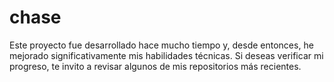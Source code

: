 # chase
Este proyecto fue desarrollado hace mucho tiempo y, desde entonces, he mejorado significativamente mis habilidades técnicas. Si deseas verificar mi progreso, te invito a revisar algunos de mis repositorios más recientes.
